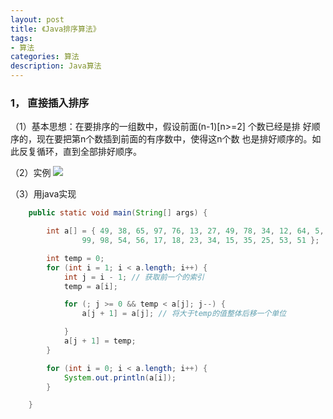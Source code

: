 ```yaml
---
layout: post
title: 《Java排序算法》
tags:
- 算法
categories: 算法
description: Java算法
---
```


### 1， 直接插入排序

（1）基本思想：在要排序的一组数中，假设前面(n-1)[n>=2] 个数已经是排
好顺序的，现在要把第n个数插到前面的有序数中，使得这n个数
也是排好顺序的。如此反复循环，直到全部排好顺序。

（2）实例
![](http://static.codeceo.com/images/2015/01/447e17cff0f6b38449b5c49c70fdbb59.png)

（3）用java实现

~~~ java
	public static void main(String[] args) {

		int a[] = { 49, 38, 65, 97, 76, 13, 27, 49, 78, 34, 12, 64, 5, 4, 62,
				99, 98, 54, 56, 17, 18, 23, 34, 15, 35, 25, 53, 51 };

		int temp = 0;
		for (int i = 1; i < a.length; i++) {
			int j = i - 1; // 获取前一个的索引
			temp = a[i];

			for (; j >= 0 && temp < a[j]; j--) {
				a[j + 1] = a[j]; // 将大于temp的值整体后移一个单位

			}
			a[j + 1] = temp;
		}

		for (int i = 0; i < a.length; i++) {
			System.out.println(a[i]);
		}

	}
~~~

